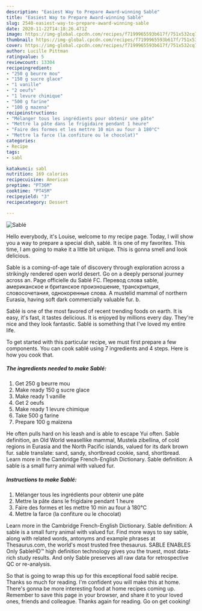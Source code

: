 ```yaml
---
description: "Easiest Way to Prepare Award-winning Sablé"
title: "Easiest Way to Prepare Award-winning Sablé"
slug: 2540-easiest-way-to-prepare-award-winning-sable
date: 2020-11-22T14:18:26.471Z
image: https://img-global.cpcdn.com/recipes/f7199965593b617f/751x532cq70/sable-photo-principale-de-la-recette.jpg
thumbnail: https://img-global.cpcdn.com/recipes/f7199965593b617f/751x532cq70/sable-photo-principale-de-la-recette.jpg
cover: https://img-global.cpcdn.com/recipes/f7199965593b617f/751x532cq70/sable-photo-principale-de-la-recette.jpg
author: Lucille Pittman
ratingvalue: 5
reviewcount: 13304
recipeingredient:
- "250 g beurre mou"
- "150 g sucre glace"
- "1 vanille"
- "2 oeufs"
- "1 levure chimique"
- "500 g farine"
- "100 g mazena"
recipeinstructions:
- "Mélanger tous les ingrédients pour obtenir une pâte"
- "Mettre la pâte dans le frigidaire pendant 1 heure"
- "Faire des formes et les mettre 10 min au four à 180°C"
- "Mettre la farce (la confiture ou le chocolat)"
categories:
- Recipe
tags:
- sabl

katakunci: sabl 
nutrition: 169 calories
recipecuisine: American
preptime: "PT36M"
cooktime: "PT45M"
recipeyield: "3"
recipecategory: Dessert

---
```



![Sablé](https://img-global.cpcdn.com/recipes/f7199965593b617f/751x532cq70/sable-photo-principale-de-la-recette.jpg)

Hello everybody, it's Louise, welcome to my recipe page. Today, I will show you a way to prepare a special dish, sablé. It is one of my favorites. This time, I am going to make it a little bit unique. This is gonna smell and look delicious.

Sable is a coming-of-age tale of discovery through exploration across a strikingly rendered open world desert. Go on a deeply personal journey across an. Page officielle du Sablé FC. Перевод слова sable, американское и британское произношение, транскрипция, словосочетания, однокоренные слова. A mustelid mammal of northern Eurasia, having soft dark commercially valuable fur. b.

Sablé is one of the most favored of recent trending foods on earth. It is easy, it's fast, it tastes delicious. It is enjoyed by millions every day. They're nice and they look fantastic. Sablé is something that I've loved my entire life.


To get started with this particular recipe, we must first prepare a few components. You can cook sablé using 7 ingredients and 4 steps. Here is how you cook that.

<!--inarticleads1-->

##### The ingredients needed to make Sablé:

1. Get 250 g beurre mou
1. Make ready 150 g sucre glace
1. Make ready 1 vanille
1. Get 2 oeufs
1. Make ready 1 levure chimique
1. Take 500 g farine
1. Prepare 100 g maïzena


He often pulls hard on his leash and is able to escape Yui often. Sable definition, an Old World weasellike mammal, Mustela zibellina, of cold regions in Eurasia and the North Pacific islands, valued for its dark brown fur. sable translate: sand, sandy, shortbread cookie, sand, shortbread. Learn more in the Cambridge French-English Dictionary. Sable definition: A sable is a small furry animal with valued fur. 

<!--inarticleads2-->

##### Instructions to make Sablé:

1. Mélanger tous les ingrédients pour obtenir une pâte
1. Mettre la pâte dans le frigidaire pendant 1 heure
1. Faire des formes et les mettre 10 min au four à 180°C
1. Mettre la farce (la confiture ou le chocolat)


Learn more in the Cambridge French-English Dictionary. Sable definition: A sable is a small furry animal with valued fur. Find more ways to say sable, along with related words, antonyms and example phrases at Thesaurus.com, the world&#39;s most trusted free thesaurus. SABLE ENABLES Only SableHD™ high definition technology gives you the truest, most data-rich study results. And only Sable preserves all raw data for retrospective QC or re-analysis. 

So that is going to wrap this up for this exceptional food sablé recipe. Thanks so much for reading. I'm confident you will make this at home. There's gonna be more interesting food at home recipes coming up. Remember to save this page in your browser, and share it to your loved ones, friends and colleague. Thanks again for reading. Go on get cooking!
